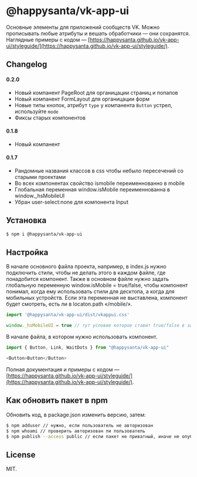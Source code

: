 # @happysanta/vk-app-ui

Основные элементы для приложений сообществ VK. Можно прописывать любые атрибуты и вешать обработчики — они сохранятся.
Наглядные примеры с кодом — [https://happysanta.github.io/vk-app-ui/styleguide/](https://happysanta.github.io/vk-app-ui/styleguide/).

## Changelog

#### 0.2.0

- Новый компанент PageRoot для органицации страниц и попапов
- Новый компанент FormLayout для органицации форм
- Новые типы кнопок, атрибут ```type``` у компанента ```Button``` устрел, используйте ```mode```
- Фиксы старых компонентов

#### 0.1.8

- Новый компанент <Arrow/>

#### 0.1.7

- Рандомные названия классов в css чтобы небыло пересечений со старыми проектами
- Во всех компонентах свойство ismobile переименнованно в mobile
- Глобальная переменная window.isMobile переименнованна в window._hsMobileUI
- Убран user-select:none для компонента Input
 
## Установка

```sh
$ npm i @happysanta/vk-app-ui
```


## Настройка

В начале основного файла проекта, например, в index.js нужно подключить стили, чтобы не делать этого в каждом файле, где понадобится компонент.
Также в основном файле нужно задать глобальную переменную window.isMobile = true/false, чтобы компонент понимал, когда ему использовать стили для десктопа, а когда для мобильных устройств. Если эта переменная не выставлена, компонент будет смотреть, есть ли в locaton.path «/mobile/».

```javascript
import '@happysanta/vk-app-ui/dist/vkappui.css'

window._hsMobileUI = true // тут условие которое ставит true/false в зависимости от устройства.
```

В начале файла, в котором нужно использовать компонент.

```javascript
import { Button, Link, WaitDots } from "@happysanta/vk-app-ui"

<Button>Button</Button>
```

Полная документация и примеры с кодом — [https://happysanta.github.io/vk-app-ui/styleguide/](https://happysanta.github.io/vk-app-ui/styleguide/).

## Как обновить пакет в npm

Обновить код, в package.json изменить версию, затем:

```sh
$ npm adduser // нужно, если пользователь не авторизован
$ npm whoami // проверить авторизован ли пользователь
$ npm publish --access public // если пакет не приватный, иначе не опубликуется
```


## License

MIT.


